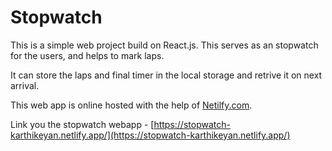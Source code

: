 # Stopwatch
 
This is a simple web project build on React.js.
This serves as an stopwatch for the users, and helps to mark laps.

It can store the laps and final timer in the local storage and retrive it on next arrival.

This web app is online hosted with the help of [Netilfy.com](https://www.netlify.com/). 

Link you the stopwatch webapp - [https://stopwatch-karthikeyan.netlify.app/](https://stopwatch-karthikeyan.netlify.app/)
